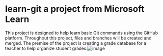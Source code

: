 # learn-git a project from Microsoft Learn
This project is designed to help learn basic Git commands using the GitHub platform. Throughout this project, files and branches will be created and merged. 
The premise of the project is creating a grade database for a teacher to help organize student grades.![image](https://github.com/jenansaadatmand/learn-git/assets/153618882/caf62655-dd95-4cf2-9c83-e7eaa0c279dc)
